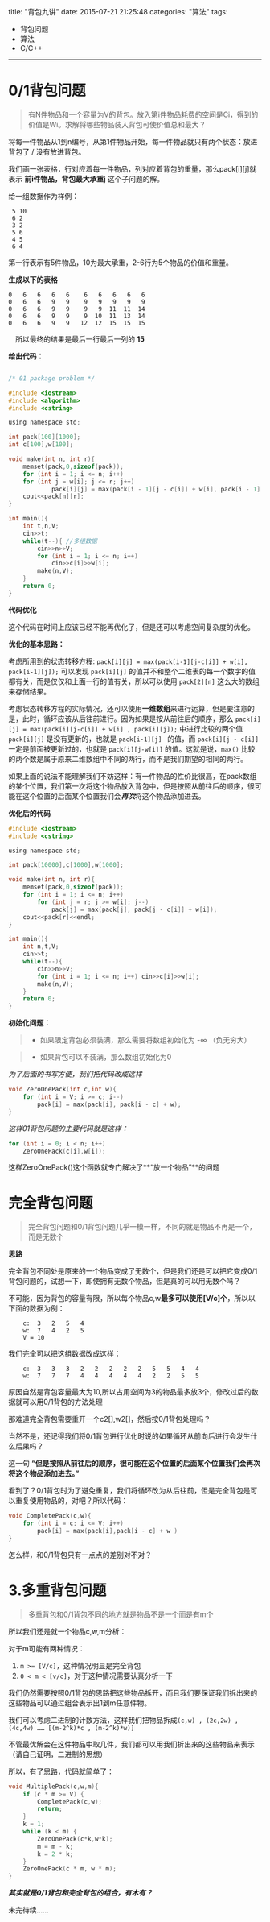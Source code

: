 title: "背包九讲"
date: 2015-07-21 21:25:48
categories: "算法"
tags:
  - 背包问题
  - 算法
  - C/C++
---
# 0/1背包问题

> 有N件物品和一个容量为V的背包。放入第i件物品耗费的空间是Ci，得到的价值是Wi。求解将哪些物品装入背包可使价值总和最大？

  将每一件物品从1到n编号，从第1件物品开始，每一件物品就只有两个状态：放进背包了 / 没有放进背包。

  我们画一张表格，行对应着每一件物品，列对应着背包的重量，那么pack\[i\][j]就表示  **前i件物品，背包最大承重j** 这个子问题的解。

 给一组数据作为样例：

	 5 10
	 6 2
	 3 2
	 5 6
	 4 5
	 6 4

  第一行表示有5件物品，10为最大承重，2-6行为5个物品的价值和重量。

**生成以下的表格**

	0	6	6	6	6	 6	 6	 6	 6	 6
	0	6	6	9	9	 9	 9	 9	 9	 9
	0	6	6	9	9	 9	 9	11	11	14
	0	6	6	9	9	 9	10	11	13	14
	0	6	6	9	9	12	12	15	15	15


　所以最终的结果是最后一行最后一列的 **15**

**给出代码：**

```c

/* 01 package problem */

#include <iostream>
#include <algorithm>
#include <cstring>

using namespace std;

int pack[100][1000];
int c[100],w[100];

void make(int n, int r){
	memset(pack,0,sizeof(pack));
    for (int i = 1; i <= n; i++)
    for (int j = w[i]; j <= r; j++)
            pack[i][j] = max(pack[i - 1][j - c[i]] + w[i], pack[i - 1][j]);
    cout<<pack[n][r];
}

int main(){
    int t,n,V;
    cin>>t;
    while(t--){ //多组数据
        cin>>n>>V;
        for (int i = 1; i <= n; i++)
            cin>>c[i]>>w[i];
        make(n,V);
    }
    return 0;
}

```

**代码优化**

这个代码在时间上应该已经不能再优化了，但是还可以考虑空间复杂度的优化。

**优化的基本思路：**

考虑所用到的状态转移方程: `pack[i][j] = max(pack[i-1][j-c[i]] + w[i], pack[i-1][j]);` 可以发现 `pack[i][j]` 的值并不和整个二维表的每一个数字的值都有关，而是仅仅和上面一行的值有关，所以可以使用 `pack[2][n]` 这么大的数组来存储结果。

考虑状态转移方程的实际情况，还可以使用**一维数组**来进行运算，但是要注意的是，此时，循环应该从后往前进行。因为如果是按从前往后的顺序，那么 `pack[i][j] = max(pack[i][j-c[i]] + w[i] , pack[i][j]);` 中进行比较的两个值 `pack[i][j]` 是没有更新的，也就是 `pack[i-1][j] ` 的值，而 `pack[i][j - c[i]]`一定是前面被更新过的，也就是 `pack[i][j-w[i]]` 的值。这就是说，`max()` 比较的两个数是属于原来二维数组中不同的两行，而不是我们期望的相同的两行。

如果上面的说法不能理解我们不妨这样：有一件物品的性价比很高，在pack数组的某个位置，我们第一次将这个物品放入背包中，但是按照从前往后的顺序，很可能在这个位置的后面某个位置我们会***再次***将这个物品添加进去。

**优化后的代码**


```c
#include <iostream>
#include <cstring>

using namespace std;

int pack[10000],c[1000],w[1000];

void make(int n, int r){
    memset(pack,0,sizeof(pack));
    for (int i = 1; i <= n; i++)
        for (int j = r; j >= w[i]; j--)
            pack[j] = max(pack[j], pack[j - c[i]] + w[i]);
    cout<<pack[r]<<endl;
}

int main(){
    int n,t,V;
    cin>>t;
    while(t--){
        cin>>n>>V;
        for (int i = 1; i <= n; i++) cin>>c[i]>>w[i];
        make(n,V);
    }
    return 0;
}

```

**初始化问题：**

> - 如果限定背包必须装满，那么需要将数组初始化为 -∞ （负无穷大）

> - 如果背包可以不装满，那么数组初始化为0

*为了后面的书写方便，我们把代码改成这样*
```cpp
void ZeroOnePack(int c,int w){
	for (int i = V; i >= c; i--)
		pack[i] = max(pack[i], pack[i - c] + w);
}
```
*这样01背包问题的主要代码就是这样：*

```cpp
for (int i = 0; i < n; i++)
	ZeroOnePack(c[i],w[i]);
```

这样ZeroOnePack()这个函数就专门解决了**“放一个物品”**的问题

#  完全背包问题

> 完全背包问题和0/1背包问题几乎一模一样，不同的就是物品不再是一个，而是无数个

**思路**

完全背包不同处是原来的一个物品变成了无数个，但是我们还是可以把它变成0/1背包问题的，试想一下，即使拥有无数个物品，但是真的可以用无数个吗？

不可能，因为背包的容量有限，所以每个物品c,w**最多可以使用[V/c]个**，所以以下面的数据为例：

		c:	3	2	5	4
		w:	7	4	2	5
		V = 10

我们完全可以把这组数据改成这样：

		c:	3	3	3	2	2	2	2	2	5	5	4	4
		w:	7	7	7	4	4	4	4	4	2	2	5	5

原因自然是背包容量最大为10,所以占用空间为3的物品最多放3个，修改过后的数据就可以用0/1背包的方法处理

那难道完全背包需要重开一个c2[],w2[]，然后按0/1背包处理吗？

当然不是，还记得我们将0/1背包进行优化时说的如果循环从前向后进行会发生什么后果吗？

这一句 **“但是按照从前往后的顺序，很可能在这个位置的后面某个位置我们会再次将这个物品添加进去。”**

看到了？0/1背包时为了避免重复，我们将循环改为从后往前，但是完全背包是可以重复使用物品的，对吧？所以代码：

```C
void CompletePack(c,w){
	for (int i = c; i <= V; i++)
		pack[i] = max(pack[i],pack[i - c] + w )
}
```

怎么样，和0/1背包只有一点点的差别对不对？

# 3.多重背包问题

> 多重背包和0/1背包不同的地方就是物品不是一个而是有m个

所以我们还是就一个物品c,w,m分析：

对于m可能有两种情况：
1. `m >= [V/c]`，这种情况明显是完全背包
2. `0 < m < [v/c]`，对于这种情况需要认真分析一下

我们仍然需要按照0/1背包的思路把这些物品拆开，而且我们要保证我们拆出来的这些物品可以通过组合表示出1到m任意件物。

我们可以考虑二进制的计数方法，这样我们把物品拆成`(c,w) , (2c,2w) , (4c,4w) …… [(m-2^k)*c , (m-2^k)*w)]`

不管最优解会在这件物品中取几件，我们都可以用我们拆出来的这些物品来表示（请自己证明，二进制的思想）

所以，有了思路，代码就简单了：

```c
void MultiplePack(c,w,m){
	if (c * m >= V) {
		CompletePack(c,w);
		return;
	}
	k = 1;
	while (k < m) {
		ZeroOnePack(c*k,w*k);
		m = m - k;
		k = 2 * k;
	}
	ZeroOnePack(c * m, w * m);
}
```

***其实就是0/1背包和完全背包的组合，有木有？***

未完待续……